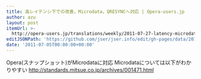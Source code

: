 ```yaml
---
title: 高レイテンシ下での改善，Microdata，QRESYNCへ対応 | Opera-users.jp
author: azu
layout: post
itemUrl: >-
  http://opera-users.jp/translations/weekly/2011-07-27-latency-microdata-qresync/
editJSONPath: 'https://github.com/jser/jser.info/edit/gh-pages/data/2011/07/index.json'
date: '2011-07-05T00:00:00+00:00'
---
```

Opera(スナップショット)がMicrodataに対応
Microdataについては以下がわかりやすい
http://standards.mitsue.co.jp/archives/001471.html

